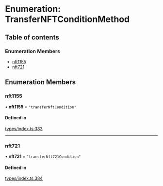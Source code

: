 # Enumeration: TransferNFTConditionMethod

## Table of contents

### Enumeration Members

- [nft1155](TransferNFTConditionMethod.md#nft1155)
- [nft721](TransferNFTConditionMethod.md#nft721)

## Enumeration Members

### nft1155

• **nft1155** = ``"transferNftCondition"``

#### Defined in

[types/index.ts:383](https://github.com/nevermined-io/components-catalog/blob/2b829fa/lib/src/types/index.ts#L383)

___

### nft721

• **nft721** = ``"transferNft721Condition"``

#### Defined in

[types/index.ts:384](https://github.com/nevermined-io/components-catalog/blob/2b829fa/lib/src/types/index.ts#L384)
